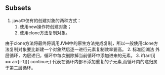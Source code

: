 ## Subsets

1. java中仅有的创建对象的两种方式：
    1. 使用new操作符创建对象；
    2. 使用clone方法复制对象。

由于clone方法将最终将调用JVM中的原生方法完成复制，所以一般使用clone方法复制对象要比新建一个对象然后逐一进行元素复制效率要高。
2. 标准回溯法
外层循环，内层递归，循环中每次删除掉当前循环中添加进来的元素。
3. if(arr[i] == arr[i-1]){ continue;} 代表在循环内部不添加重复的子元素,而循环内的递归属于第二层循环。